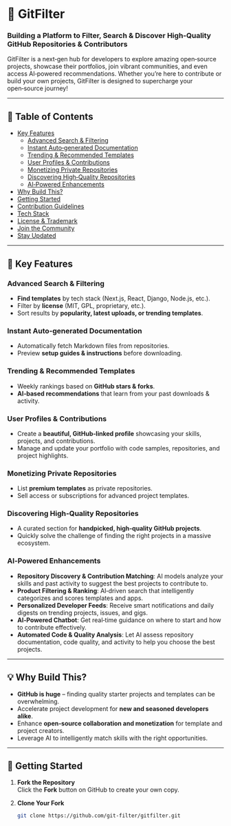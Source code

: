 # 🚀 GitFilter

### Building a Platform to Filter, Search & Discover High‑Quality GitHub Repositories & Contributors

GitFilter is a next‑gen hub for developers to explore amazing open‑source projects, showcase their portfolios, join vibrant communities, and even access AI‑powered recommendations. Whether you’re here to contribute or build your own projects, GitFilter is designed to supercharge your open‑source journey!

---

## 📑 Table of Contents

- [Key Features](#key-features)
  - [Advanced Search & Filtering](#advanced-search--filtering)
  - [Instant Auto‑generated Documentation](#instant-auto-generated-documentation)
  - [Trending & Recommended Templates](#trending--recommended-templates)
  - [User Profiles & Contributions](#user-profiles--contributions)
  - [Monetizing Private Repositories](#monetizing-private-repositories)
  - [Discovering High‑Quality Repositories](#discovering-high-quality-repositories)
  - [AI‑Powered Enhancements](#ai-powered-enhancements)
- [Why Build This?](#why-build-this)
- [Getting Started](#getting-started)
- [Contribution Guidelines](#contribution-guidelines)
- [Tech Stack](#tech-stack)
- [License & Trademark](#license--trademark)
- [Join the Community](#join-the-community)
- [Stay Updated](#stay-updated)

---

## 🔑 Key Features

### Advanced Search & Filtering
- **Find templates** by tech stack (Next.js, React, Django, Node.js, etc.).
- Filter by **license** (MIT, GPL, proprietary, etc.).
- Sort results by **popularity, latest uploads, or trending templates**.

### Instant Auto‑generated Documentation
- Automatically fetch Markdown files from repositories.
- Preview **setup guides & instructions** before downloading.

### Trending & Recommended Templates
- Weekly rankings based on **GitHub stars & forks**.
- **AI‑based recommendations** that learn from your past downloads & activity.

### User Profiles & Contributions
- Create a **beautiful, GitHub‑linked profile** showcasing your skills, projects, and contributions.
- Manage and update your portfolio with code samples, repositories, and project highlights.

### Monetizing Private Repositories
- List **premium templates** as private repositories.
- Sell access or subscriptions for advanced project templates.

### Discovering High‑Quality Repositories
- A curated section for **handpicked, high‑quality GitHub projects**.
- Quickly solve the challenge of finding the right projects in a massive ecosystem.

### AI‑Powered Enhancements
- **Repository Discovery & Contribution Matching**: AI models analyze your skills and past activity to suggest the best projects to contribute to.
- **Product Filtering & Ranking**: AI‑driven search that intelligently categorizes and scores templates and apps.
- **Personalized Developer Feeds**: Receive smart notifications and daily digests on trending projects, issues, and gigs.
- **AI‑Powered Chatbot**: Get real‑time guidance on where to start and how to contribute effectively.
- **Automated Code & Quality Analysis**: Let AI assess repository documentation, code quality, and activity to help you choose the best projects.

---

## 💡 Why Build This?

- **GitHub is huge** – finding quality starter projects and templates can be overwhelming.
- Accelerate project development for **new and seasoned developers alike**.
- Enhance **open‑source collaboration and monetization** for template and project creators.
- Leverage AI to intelligently match skills with the right opportunities.

---

## 🚀 Getting Started

1. **Fork the Repository**  
   Click the **Fork** button on GitHub to create your own copy.

2. **Clone Your Fork**  
   ```bash
   git clone https://github.com/git-filter/gitfilter.git
